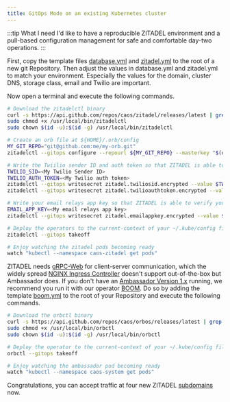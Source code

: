 ```yaml
---
title: GitOps Mode on an existing Kubernetes cluster
---
```


:::tip What I need
I'd like to have a reproducible ZITADEL environment and a pull-based configuration management for safe and comfortable day-two operations.
:::

First, copy the template files [database.yml](./templates/gitops/database.yml) and [zitadel.yml](./templates/gitops/zitadel.yml) to the root of a new git Repository. Then adjust the values in database.yml and zitadel.yml to match your environment. Especially the values for the domain, cluster DNS, storage class, email and Twilio are important.  

Now open a terminal and execute the following commands.

```bash
# Download the zitadelctl binary
curl -s https://api.github.com/repos/caos/zitadel/releases/latest | grep "browser_download_url.*zitadelctl-$(uname | awk '{print tolower($0)}')-amd64" | cut -d '"' -f 4 | sudo wget -i - -O /usr/local/bin/zitadelctl && sudo chmod +x /usr/local/bin/zitadelctl && sudo chown $(id -u):$(id -g) /usr/local/bin/zitadelctl
sudo chmod +x /usr/local/bin/zitadelctl
sudo chown $(id -u):$(id -g) /usr/local/bin/zitadelctl

# Create an orb file at ${HOME}/.orb/config
MY_GIT_REPO="git@github.com:me/my-orb.git"
zitadelctl --gitops configure --repourl ${MY_GIT_REPO} --masterkey "$(openssl rand -base64 21)"

# Write the Twiilio sender ID and auth token so that ZITADEL is able to send your users SMS.
TWILIO_SID=<My Twilio Sender ID>
TWILIO_AUTH_TOKEN=<My Twilio auth token>
zitadelctl --gitops writesecret zitadel.twiliosid.encrypted --value $TWILIO_SID
zitadelctl --gitops writesecret zitadel.twilioauthtoken.encrypted --value $TWILIO_AUTH_TOKEN

# Write your email relays app key so that ZITADEL is able to verify your users email addresses
EMAIL_APP_KEY=<My email relays app key>
zitadelctl --gitops writesecret zitadel.emailappkey.encrypted --value $EMAIL_APP_KEY

# Deploy the operators to the current-context of your ~/.kube/config file
zitadelctl --gitops takeoff

# Enjoy watching the zitadel pods becoming ready
watch "kubectl --namespace caos-zitadel get pods"
```

ZITADEL needs [gRPC-Web](https://grpc.io/docs/platforms/web/basics/) for client-server communication, which the widely spread [NGINX Ingress Controller](https://kubernetes.github.io/ingress-nginx/) doesn't support out-of-the-box but Ambassador does. If you don't have an [Ambassador Version 1.x](https://www.getambassador.io/docs/edge-stack/1.14/tutorials/getting-started/) running, we recommend you run it with our operator [BOOM](https://github.com/caos/orbos/blob/v4.0.0/docs/boom/boom.md). Do so by adding the template [boom.yml](./templates/boom.yml) to the root of your Repository and execute the following commands. 

```bash
# Download the orbctl binary
curl -s https://api.github.com/repos/caos/orbos/releases/latest | grep "browser_download_url.*orbctl.$(uname).$(uname -m)" | cut -d '"' -f 4 | sudo wget -i - -O /usr/local/bin/orbctl
sudo chmod +x /usr/local/bin/orbctl
sudo chown $(id -u):$(id -g) /usr/local/bin/orbctl

# Deploy the operator to the current-context of your ~/.kube/config file
orbctl --gitops takeoff

# Enjoy watching the ambassador pod becoming ready
watch "kubectl --namespace caos-system get pods"
```

Congratulations, you can accept traffic at four new ZITADEL [subdomains](/docs/apis/introduction#domains) now.
